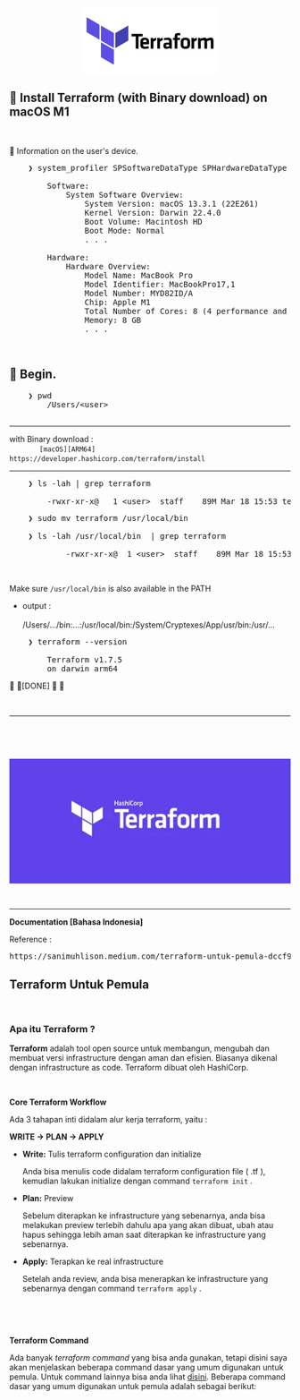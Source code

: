 <div align="center">
    <img src="./terraformio-ar21.svg" alt="terraform_logo" style="display: block; margin: 0 auto;">
</div> 

## &#x1F530; Install Terraform (with Binary download) on macOS M1

&nbsp;

&#x1F516; Information on the user's device.<br />

<pre>
    ❯ system_profiler SPSoftwareDataType SPHardwareDataType

        Software:
            System Software Overview:
                System Version: macOS 13.3.1 (22E261)
                Kernel Version: Darwin 22.4.0
                Boot Volume: Macintosh HD
                Boot Mode: Normal    
                . . .

        Hardware:
            Hardware Overview:
                Model Name: MacBook Pro
                Model Identifier: MacBookPro17,1
                Model Number: MYD82ID/A
                Chip: Apple M1
                Total Number of Cores: 8 (4 performance and 4 efficiency)
                Memory: 8 GB
                . . .
</pre>

&nbsp;


## &#x1F530; Begin.

<pre>
    ❯ pwd
        /Users/&lt;user&gt;

</pre>

---

with Binary download :<br />
&emsp; &emsp; &emsp; `[macOS][ARM64]` `https://developer.hashicorp.com/terraform/install`

---

<pre>
    ❯ ls -lah | grep terraform

        -rwxr-xr-x@   1 &lt;user&gt;  staff    89M Mar 18 15:53 terraform
</pre>
<pre>
    ❯ sudo mv terraform /usr/local/bin

    ❯ ls -lah /usr/local/bin  | grep terraform

            -rwxr-xr-x@  1 &lt;user&gt;  staff    89M Mar 18 15:53 terraform
</pre>

&nbsp;

Make sure `/usr/local/bin` is also available in the PATH<br />
- output :<br /><br />
    /Users/.../bin:...:/usr/local/bin:/System/Cryptexes/App/usr/bin:/usr/...

<pre>
    ❯ terraform --version

        Terraform v1.7.5
        on darwin_arm64
</pre>

&#x1F31F; &#x1F31F;[DONE] &#x1F31F; &#x1F31F;

&nbsp;

---

&nbsp;

&nbsp;

<div align="center">
    <img src="./ss_terraform_logo.png" alt="ss_terraform_logo" style="display: block; margin: 0 auto;">
</div> 

&nbsp;

---

**Documentation [Bahasa Indonesia]**

Reference :<br />
<pre>https://sanimuhlison.medium.com/terraform-untuk-pemula-dccf947817c5</pre>

## Terraform Untuk Pemula

&nbsp;

### Apa itu Terraform ?

**Terraform** adalah tool open source untuk membangun, mengubah dan membuat versi infrastructure dengan aman dan efisien. Biasanya dikenal dengan infrastructure as code. Terraform dibuat oleh HashiCorp.

&nbsp;

**Core Terraform Workflow** <br />

Ada 3 tahapan inti didalam alur kerja terraform, yaitu :

**WRITE → PLAN → APPLY**

- **Write:** Tulis terraform configuration dan initialize

    Anda bisa menulis code didalam terraform configuration file ( .tf ), kemudian lakukan initialize dengan command `terraform init` .

- **Plan:** Preview

    Sebelum diterapkan ke infrastructure yang sebenarnya, anda bisa melakukan preview terlebih dahulu apa yang akan dibuat, ubah atau hapus sehingga lebih aman saat diterapkan ke infrastructure yang sebenarnya.

- **Apply:** Terapkan ke real infrastructure

    Setelah anda review, anda bisa menerapkan ke infrastructure yang sebenarnya dengan command `terraform apply` .

&nbsp;

&nbsp;

**Terraform Command** <br />

Ada banyak <i>terraform command</i> yang bisa anda gunakan, tetapi disini saya akan menjelaskan beberapa command dasar yang umum digunakan untuk pemula. Untuk command lainnya bisa anda lihat <a href="https://developer.hashicorp.com/terraform/cli/commands">disini</a>. Beberapa command dasar yang umum digunakan untuk pemula adalah sebagai berikut: